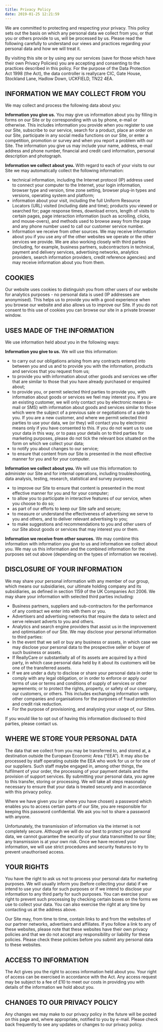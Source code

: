 ```yaml
---
title: Privacy Policy
date: 2019-01-25 12:21:59
---
```

We are committed to protecting and respecting your privacy. This policy sets out the basis on which any personal data we collect from you, or that you or others provide to us, will be processed by us.  Please read the following carefully to understand our views and practices regarding your personal data and how we will treat it.

By visiting this site or by using any our services (save for those which have their own Privacy Policies) you are accepting and consenting to the practices described in this policy. For the purpose of the Data Protection Act 1998 (the Act), the data controller is reallycare CIC, Gate House, Stockland Lane, Hadlow Down, UCKFIELD, TN22 4EA.

## INFORMATION WE MAY COLLECT FROM YOU 
We may collect and process the following data about you:

**Information you give us.** You may give us information about you by filling in forms on our Site or by corresponding with us by phone, e-mail or otherwise. This includes information you provide when you register to use our Site, subscribe to our service, search for a product, place an order on our Site, participate in any social media functions on our Site, or enter a competition, promotion or survey and when you report a problem with our Site. The information you give us may include your name, address, e-mail address and phone number, financial and credit card information, personal description and photograph.

**Information we collect about you.** With regard to each of your visits to our Site we may automatically collect the following information:
+ technical information, including the Internet protocol (IP) address used to connect your computer to the Internet, your login information, browser type and version, time zone setting, browser plug-in types and versions, operating system and platform;
+ information about your visit, including the full Uniform Resource Locators (URL) visited (including date and time); products you viewed or searched for; page response times, download errors, length of visits to certain pages, page interaction information (such as scrolling, clicks, and mouse-overs), and methods used to browse away from the page and any phone number used to call our customer service number.
+ Information we receive from other sources. We may receive information about you if you use any of the other websites we operate or the other services we provide. We are also working closely with third parties (including, for example, business partners, subcontractors in technical, payment and delivery services, advertising networks, analytics providers, search information providers, credit reference agencies) and may receive information about you from them.

## COOKIES 
Our website uses cookies to distinguish you from other users of our website for analytics purposes - no personal data is used (IP addresses are anonymised). This helps us to provide you with a good experience when you browse our website and also allows us to improve our Site. If you do not consent to this use of cookies you can browse our site in a private browser window. 

## USES MADE OF THE INFORMATION
We use information held about you in the following ways:

**Information you give to us.** We will use this information:
+ to carry out our obligations arising from any contracts entered into between you and us and to provide you with the information, products and services that you request from us;
+ to provide you with information about other goods and services we offer that are similar to those that you have already purchased or enquired about;
+ to provide you, or permit selected third parties to provide you, with information about goods or services we feel may interest you. If you are an existing customer, we will only contact you by electronic means (e-mail or SMS) with information about goods and services similar to those which were the subject of a previous sale or negotiations of a sale to you. If you are a new customer, and where we permit selected third parties to use your data, we (or they) will contact you by electronic means only if you have consented to this. If you do not want us to use your data in this way, or to pass your details on to third parties for marketing purposes, please do not tick the relevant box situated on the form on which we collect your data;
+ to notify you about changes to our service;
+ to ensure that content from our Site is presented in the most effective manner for you and for your computer.

**Information we collect about you.** We will use this information:
to administer our Site and for internal operations, including troubleshooting, data analysis, testing, research, statistical and survey purposes;
+ to improve our Site to ensure that content is presented in the most effective manner for you and for your computer;
+ to allow you to participate in interactive features of our service, when you choose to do so;
+ as part of our efforts to keep our Site safe and secure;
+ to measure or understand the effectiveness of advertising we serve to you and others, and to deliver relevant advertising to you;
+ to make suggestions and recommendations to you and other users of our Site about goods or services that may interest you or them.

**Information we receive from other sources.** We may combine this information with information you give to us and information we collect about you. We may us this information and the combined information for the purposes set out above (depending on the types of information we receive).

## DISCLOSURE OF YOUR INFORMATION 
We may share your personal information with any member of our group, which means our subsidiaries, our ultimate holding company and its subsidiaries, as defined in section 1159 of the UK Companies Act 2006. We may share your information with selected third parties including:
+ Business partners, suppliers and sub-contractors for the performance of any contract we enter into with them or you.
+ Advertisers and advertising networks that require the data to select and serve relevant adverts to you and others. 
+ Analytics and search engine providers that assist us in the improvement and optimisation of our Site. We may disclose your personal information to third parties:
+ In the event that we sell or buy any business or assets, in which case we may disclose your personal data to the prospective seller or buyer of such business or assets.
+ If ReallyCare or substantially all of its assets are acquired by a third party, in which case personal data held by it about its customers will be one of the transferred assets.
+ If we are under a duty to disclose or share your personal data in order to comply with any legal obligation, or in order to enforce or apply our terms of use or terms and conditions of supply of services or other agreements; or to protect the rights, property, or safety of our company, our customers, or others. This includes exchanging information with other companies and organisations for the purposes of fraud protection and credit risk reduction. 
+ For the purpose of provisioning, and analysing your usage of, our Sites.
  
If you would like to opt out of having this information disclosed to third parties, please contact us.

## WHERE WE STORE YOUR PERSONAL DATA
The data that we collect from you may be transferred to, and stored at, a destination outside the European Economic Area ("EEA"). It may also be processed by staff operating outside the EEA who work for us or for one of our suppliers. Such staff maybe engaged in, among other things, the fulfilment of your order, the processing of your payment details and the provision of support services. By submitting your personal data, you agree to this transfer, storing or processing. We will take all steps reasonably necessary to ensure that your data is treated securely and in accordance with this privacy policy.

Where we have given you (or where you have chosen) a password which enables you to access certain parts of our Site, you are responsible for keeping this password confidential. We ask you not to share a password with anyone.

Unfortunately, the transmission of information via the internet is not completely secure. Although we will do our best to protect your personal data, we cannot guarantee the security of your data transmitted to our Site; any transmission is at your own risk. Once we have received your information, we will use strict procedures and security features to try to prevent unauthorised access.

## YOUR RIGHTS
You have the right to ask us not to process your personal data for marketing purposes. We will usually inform you (before collecting your data) if we intend to use your data for such purposes or if we intend to disclose your information to any third party for such purposes. You can exercise your right to prevent such processing by checking certain boxes on the forms we use to collect your data. You can also exercise the right at any time by contacting us at the address above.

Our Site may, from time to time, contain links to and from the websites of our partner networks, advertisers and affiliates. If you follow a link to any of these websites, please note that these websites have their own privacy policies and that we do not accept any responsibility or liability for these policies. Please check these policies before you submit any personal data to these websites.

## ACCESS TO INFORMATION
The Act gives you the right to access information held about you. Your right of access can be exercised in accordance with the Act. Any access request may be subject to a fee of £10 to meet our costs in providing you with details of the information we hold about you.

## CHANGES TO OUR PRIVACY POLICY
Any changes we may make to our privacy policy in the future will be posted on this page and, where appropriate, notified to you by e-mail. Please check back frequently to see any updates or changes to our privacy policy.
